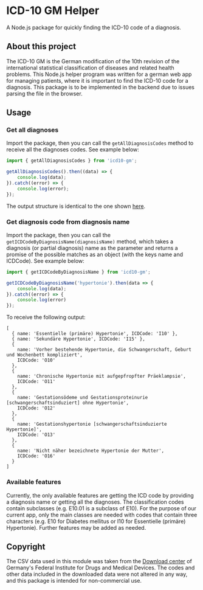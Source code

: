 # ICD-10 GM Helper
A Node.js package for quickly finding the ICD-10 code of a diagnosis.  

## About this project
The ICD-10 GM is the German modification of the 10th revision of the international statistical classification of diseases and related health problems. This Node.js helper program was written for a german web app for managing patients, where it is important to find the ICD-10 code for a diagnosis. This package is to be implemented in the backend due to issues parsing the file in the browser.

## Usage
### Get all diagnoses
Import the package, then you can call the `getAllDiagnosisCodes` method to receive all the diagnoses codes.
See example below:
```typescript
import { getAllDiagnosisCodes } from 'icd10-gm';

getAllDiagnosisCodes().then((data) => {
    console.log(data);
}).catch((error) => {
    console.log(error);
});
```
The output structure is identical to the one shown [here](#get-diagnosis-code-from-diagnosis-name).
### Get diagnosis code from diagnosis name
Import the package, then you can call the `getICDCodeByDiagnosisName(diagnosisName)` method, which takes a diagnosis (or partial diagnosis) name as the parameter and returns a promise of the possible matches as an object (with the keys name and ICDCode).
See example below:
```typescript
import { getICDCodeByDiagnosisName } from 'icd10-gm';

getICDCodeByDiagnosisName('hypertonie').then(data => {
    console.log(data);
}).catch((error) => {
    console.log(error)
});
```
To receive the following output:
```
[
  { name: 'Essentielle (primäre) Hypertonie', ICDCode: 'I10' },
  { name: 'Sekundäre Hypertonie', ICDCode: 'I15' },
  {
    name: 'Vorher bestehende Hypertonie, die Schwangerschaft, Geburt und Wochenbett kompliziert',
    ICDCode: 'O10'
  },
  {
    name: 'Chronische Hypertonie mit aufgepfropfter Präeklampsie',
    ICDCode: 'O11'
  },
  {
    name: 'Gestationsödeme und Gestationsproteinurie [schwangerschaftsinduziert] ohne Hypertonie',
    ICDCode: 'O12'
  },
  {
    name: 'Gestationshypertonie [schwangerschaftsinduzierte Hypertonie]',
    ICDCode: 'O13'
  },
  {
    name: 'Nicht näher bezeichnete Hypertonie der Mutter',
    ICDCode: 'O16'
  }
]
```

### Available features
Currently, the only available features are getting the ICD code by providing a diagnosis name or getting all the diagnoses. The classification codes contain subclasses (e.g. E10.01 is a subclass of E10). For the purpose of our current app, only the main classes are needed with codes that contain three characters (e.g. E10 for Diabetes mellitus or I10 for Essentielle (primäre) Hypertonie). Further features may be added as needed.

## Copyright
The CSV data used in this module was taken from the [Download center](https://www.bfarm.de/DE/Kodiersysteme/Services/Downloads/_node.html) of Germany's Federal Institute for Drugs and Medical Devices. The codes and other data included in the downloaded data were not altered in any way, and this package is intended for non-commercial use.